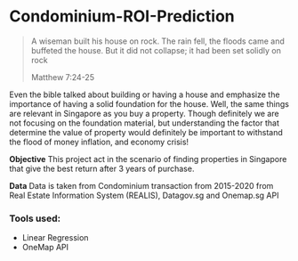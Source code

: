 # Condominium-ROI-Prediction

> A wiseman built his house on rock. The rain fell, the floods came and buffeted the house. But it did not collapse; it had been set solidly on rock
>
> Matthew 7:24-25

Even the bible talked about building or having a house and emphasize the importance of having a solid foundation for the house. Well, the same things are relevant in Singapore as you buy a property. Though definitely we are not focusing on the foundation material, but understanding the factor that determine the value of property would definitely be important to withstand the flood of money inflation, and economy crisis!

**Objective** This project act in the scenario of finding properties in Singapore that give the best return after 3 years of purchase.

**Data** Data is taken from Condominium transaction from 2015-2020 from Real Estate Information System (REALIS), Datagov.sg and Onemap.sg API 

### Tools used:

- Linear Regression
- OneMap API 
